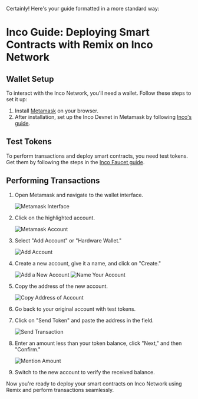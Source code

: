 Certainly! Here's your guide formatted in a more standard way:

# Inco Guide: Deploying Smart Contracts with Remix on Inco Network

## Wallet Setup

To interact with the Inco Network, you'll need a wallet. Follow these steps to set it up:

1. Install [Metamask](https://metamask.io/download/) on your browser.
2. After installation, set up the Inco Devnet in Metamask by following [Inco's guide](https://docs.inco.network/getting-started/connect-metamask).

## Test Tokens

To perform transactions and deploy smart contracts, you need test tokens. Get them by following the steps in the [Inco Faucet guide](https://docs.inco.network/getting-started/faucet).

## Performing Transactions

1. Open Metamask and navigate to the wallet interface.

   ![Metamask Interface](Assets/Wallet_Interface.png)

2. Click on the highlighted account.

   ![Metamask Account](Assets/Highlighted_Account.png)

3. Select "Add Account" or "Hardware Wallet."

   ![Add Account](Assets/Add_Account.png)

4. Create a new account, give it a name, and click on "Create."

   ![Add a New Account](Assets/Add_a_New_Account.png)
   ![Name Your Account](Assets/Give_Name_To_Account.png)

5. Copy the address of the new account.

   ![Copy Address of Account](Assets/Copy_Address_Of_Account.png)

6. Go back to your original account with test tokens.

7. Click on "Send Token" and paste the address in the field.

   ![Send Transaction](Assets/Click_On_Send.png)

8. Enter an amount less than your token balance, click "Next," and then "Confirm."

   ![Mention Amount](Assets/Mention_Amount.png)

9. Switch to the new account to verify the received balance.

Now you're ready to deploy your smart contracts on Inco Network using Remix and perform transactions seamlessly.